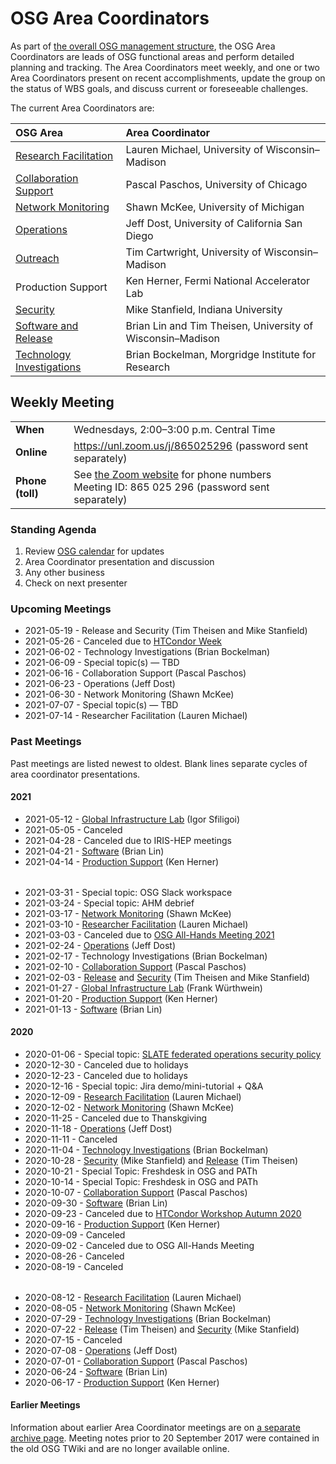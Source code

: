 # OSG Area Coordinators

As part of [the overall OSG management structure](index.md), the OSG Area Coordinators are leads of OSG functional areas
and perform detailed planning and tracking.  The Area Coordinators meet weekly, and one or two Area Coordinators present
on recent accomplishments, update the group on the status of WBS goals, and discuss current or foreseeable challenges.

The current Area Coordinators are:

| OSG Area | Area Coordinator |
| :------- | :--------------- |
| [Research Facilitation](https://opensciencegrid.org/research-facilitation) | Lauren Michael, University of Wisconsin&ndash;Madison |
| [Collaboration Support](https://opensciencegrid.org/collaboration-support/) | Pascal Paschos, University of Chicago |
| [Network Monitoring](https://opensciencegrid.org/networking/) | Shawn McKee, University of Michigan |
| [Operations](https://opensciencegrid.org/operations/) | Jeff Dost, University of California San Diego |
| [Outreach](https://opensciencegrid.org/outreach/) | Tim Cartwright, University of Wisconsin&ndash;Madison |
| Production Support | Ken Herner, Fermi National Accelerator Lab |
| [Security](https://opensciencegrid.org/security/) | Mike Stanfield, Indiana University |
| [Software and Release](https://opensciencegrid.org/technology/) | Brian Lin and Tim Theisen, University of Wisconsin&ndash;Madison |
| [Technology Investigations](https://opensciencegrid.org/technology/) | Brian Bockelman, Morgridge Institute for Research |


## Weekly Meeting

<table>
  <tr> <td><strong>When</strong></td> <td>Wednesdays, 2:00–3:00 p.m. Central Time</td> </tr>
  <tr>
    <td><strong>Online</strong></td>
    <td><a href="https://unl.zoom.us/j/865025296">https://unl.zoom.us/j/865025296</a> (password sent separately)</td>
  </tr>
  <tr>
    <td><strong>Phone (toll)</strong></td>
    <td>
      See <a href="https://unl.zoom.us/zoomconference">the Zoom website</a> for phone numbers<br>
      Meeting ID: 865 025 296 (password sent separately)
    </td>
  </tr>
</table>

### Standing Agenda

1. Review [OSG calendar](https://indico.fnal.gov/categoryDisplay.py?categId=86) for updates
1. Area Coordinator presentation and discussion
1. Any other business
1. Check on next presenter

### Upcoming Meetings

- 2021-05-19 - Release and Security (Tim Theisen and Mike Stanfield)
- 2021-05-26 - Canceled due to [HTCondor Week](https://agenda.hep.wisc.edu/event/1579/)
- 2021-06-02 - Technology Investigations (Brian Bockelman)
- 2021-06-09 - Special topic(s) &mdash; TBD
- 2021-06-16 - Collaboration Support (Pascal Paschos)
- 2021-06-23 - Operations (Jeff Dost)
- 2021-06-30 - Network Monitoring (Shawn McKee)
- 2021-07-07 - Special topic(s) &mdash; TBD
- 2021-07-14 - Researcher Facilitation (Lauren Michael)

### Past Meetings

Past meetings are listed newest to oldest.  Blank lines separate cycles of area coordinator presentations.

#### 2021

- 2021-05-12 - [Global Infrastructure Lab](https://drive.google.com/file/d/1XXswaN3LQ_U-MNVaNvStsZ4MHXRl8doe/) (Igor Sfiligoi)
- 2021-05-05 - Canceled
- 2021-04-28 - Canceled due to IRIS-HEP meetings
- 2021-04-21 - [Software](https://docs.google.com/presentation/d/1dNjZbaQ4bER782Pa4aJHil-NPQKxfx9BW1bylGh0GbU) (Brian Lin)
- 2021-04-14 - [Production Support](https://drive.google.com/file/d/1B5tCfNHgd3FhQ6mwhwW7GcQl42F17gJq/) (Ken Herner)

<div style="height: 0.5ex"></div>

- 2021-03-31 - Special topic: OSG Slack workspace
- 2021-03-24 - Special topic: AHM debrief
- 2021-03-17 - [Network Monitoring](https://docs.google.com/presentation/d/13YUTx3w2U2c4kouNbGLvZRChMjlXJHahfTAqV4Sg9jg/) (Shawn McKee)
- 2021-03-10 - [Researcher Facilitation](https://docs.google.com/presentation/d/1E1pGoYIYbb1BnXx501i3fvAHW0q9PC163uDXFh5SNZo/) (Lauren Michael)
- 2021-03-03 - Canceled due to [OSG All-Hands Meeting 2021](https://opensciencegrid.org/all-hands/2021/)
- 2021-02-24 - [Operations](https://docs.google.com/presentation/d/1TG5AOK548F3Z_Uh1ue5DnJJeQ_I3mjYgoktwmtGAyY8/) (Jeff Dost)
- 2021-02-17 - Technology Investigations (Brian Bockelman)
- 2021-02-10 - [Collaboration Support](https://docs.google.com/presentation/d/1txOVEiFsCXC9lZXlVsknCfiep9vzMsDIVfknxyyoq_o/) (Pascal Paschos)
- 2021-02-03 - [Release](https://docs.google.com/document/d/1dh6cAqPL5s_ppcGAZ7KuyobK26yUBLy2y9lGQ4EH_nU/) and [Security](https://drive.google.com/file/d/1tcSMbat-jJVTMOkUCVkGMVKFUngw9kXm/) (Tim Theisen and Mike Stanfield)
- 2021-01-27 - [Global Infrastructure Lab](https://drive.google.com/file/d/1hHrDY6LdB-oU8aimIeyJwPaF6uDmUEVl/) (Frank Würthwein)
- 2021-01-20 - [Production Support](https://drive.google.com/file/d/1-QCXvcUc-cshTdM92a_rzaUg_NYEtGuk/) (Ken Herner)
- 2021-01-13 - [Software](https://docs.google.com/presentation/d/15Sbe7LgwCxPVG9gzKFJAyT8OQqrOInhPwiaiEzIzHUU/) (Brian Lin)

#### 2020

- 2020-01-06 - Special topic: [SLATE federated operations security policy](https://docs.google.com/presentation/d/1FG_UJLpmhKfTcrIBZSdfwWWI2mKbl6VGgZNRg7Yu3-0/)
- 2020-12-30 - Canceled due to holidays
- 2020-12-23 - Canceled due to holidays
- 2020-12-16 - Special topic: Jira demo/mini-tutorial + Q&amp;A
- 2020-12-09 - [Research Facilitation](https://docs.google.com/presentation/d/1_hDoRGRvs4Ja4M_mM1uAvtjxMeCNZPF3QKmBxPR4mFA) (Lauren Michael)
- 2020-12-02 - [Network Monitoring](https://drive.google.com/file/d/1TfDQBeQKXcHwyxi714GKB611g3t8U0uH/) (Shawn McKee)
- 2020-11-25 - Canceled due to Thanskgiving
- 2020-11-18 - [Operations](https://docs.google.com/presentation/d/1uD6bjIC3mEv_KVOKB5Oo7MOSKhXIJ5j4xUj3HnZtOdw/) (Jeff Dost)
- 2020-11-11 - Canceled
- 2020-11-04 - [Technology Investigations](https://drive.google.com/file/d/1gv0kucFJoVisZDeS6VMmzJ9g5fq1RM-r/) (Brian Bockelman)
- 2020-10-28 - [Security](https://drive.google.com/file/d/1-5EU59il1zQjixY0H7tEBxamgl0Bk_D9) (Mike Stanfield) and [Release](https://docs.google.com/document/d/1jEaEUgohCwe4_7Hy-erZG7K3DgWfkWaIs3mgORFQ1SE) (Tim Theisen)
- 2020-10-21 - Special Topic: Freshdesk in OSG and PATh
- 2020-10-14 - Special Topic: Freshdesk in OSG and PATh
- 2020-10-07 - [Collaboration Support](https://drive.google.com/file/d/1wzwunqiV3elXu2zME3x3PhEZ71EMH6rw/) (Pascal Paschos)
- 2020-09-30 - [Software](https://docs.google.com/presentation/d/1dhsx4nP0spzOFrVM_Q7RsG1b0vOqm486iSGHi-ZhzXg/) (Brian Lin)
- 2020-09-23 - Canceled due to [HTCondor Workshop Autumn 2020](https://indico.cern.ch/event/936993/)
- 2020-09-16 - [Production Support](https://drive.google.com/file/d/1xAMSSyDiftGZPIvDdQu4w4kybG-RGR00/) (Ken Herner)
- 2020-09-09 - Canceled
- 2020-09-02 - Canceled due to OSG All-Hands Meeting
- 2020-08-26 - Canceled
- 2020-08-19 - Canceled

<div style="height: 0.5ex"></div>

- 2020-08-12 - [Research Facilitation](https://docs.google.com/presentation/d/19u9sbbt3d-cPlGPh_OtNXQFjnPivxGMnaisvgJ3V53U/) (Lauren Michael)
- 2020-08-05 - [Network Monitoring](https://drive.google.com/file/d/1yO2_KZGzBGbZrb03KM3SYCb9cJRMx6Ly/) (Shawn McKee)
- 2020-07-29 - [Technology Investigations](https://drive.google.com/file/d/1O9UBzS7OIwtDseTIIoSM_d4yHZd7LG-x/) (Brian Bockelman)
- 2020-07-22 - [Release](https://docs.google.com/document/d/1O9XjZJHEEAadtbt_FILfqFFLUYiVWQsp4FJCXfMPpZA) (Tim Theisen) and [Security](https://drive.google.com/file/d/1wsRXKIzB88P1Z5CeYTu1NU9exszAfMbn/) (Mike Stanfield)
- 2020-07-15 - Canceled
- 2020-07-08 - [Operations](https://docs.google.com/presentation/d/1J9IWf0UYRqZ6TVPEusNuwPlT9TlwvNkHUKcmmhEWnuU/) (Jeff Dost)
- 2020-07-01 - [Collaboration Support](https://drive.google.com/file/d/1MMzNrBYxjLfeJQ2yvaHEg4L-g-6s_7NP/) (Pascal Paschos)
- 2020-06-24 - [Software](https://docs.google.com/presentation/d/1mEz1G9VofLViPlqIHzy15ey6EHck_b2pampDSUNV-wI/) (Brian Lin)
- 2020-06-17 - [Production Support](https://drive.google.com/file/d/1jtCYd7Kh4omqZwHpFJB5cFQhhwgq1uOG/) (Ken Herner)

#### Earlier Meetings

Information about earlier Area Coordinator meetings are on [a separate archive page](ac-meeting-archive.md).  Meeting
notes prior to 20 September 2017 were contained in the old OSG TWiki and are no longer available online.
